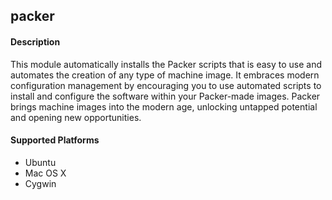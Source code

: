 ## packer

#### Description

This module automatically installs the Packer scripts that is easy to use and
automates the creation of any type of machine image. It embraces modern
configuration management by encouraging you to use automated scripts to install
and configure the software within your Packer-made images. Packer brings machine
images into the modern age, unlocking untapped potential and opening new
opportunities.

#### Supported Platforms

 * Ubuntu
 * Mac OS X
 * Cygwin
